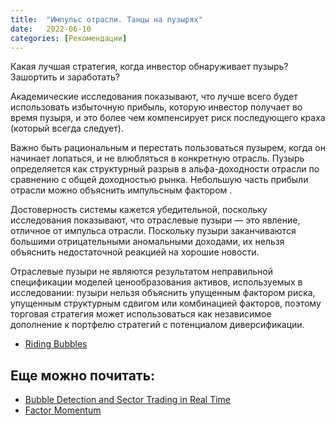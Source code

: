 ```yaml
---
title:  "Импульс отрасли. Танцы на пузырях"
date:   2022-06-10
categories: [Рекомендации]
---
```



 Какая лучшая стратегия, когда инвестор обнаруживает пузырь? Зашортить и заработать? 


Академические исследования показывают, что лучше всего будет использовать избыточную прибыль, которую инвестор получает во время пузыря, и это более чем компенсирует риск последующего краха (который всегда следует).

Важно быть рациональным и перестать пользоваться пузырем, когда он начинает лопаться, и не влюбляться в конкретную отрасль. Пузырь определяется как структурный разрыв в альфа-доходности отрасли по сравнению с общей доходностью рынка. Небольшую часть прибыли отрасли можно объяснить импульсным фактором . 

Достоверность системы кажется убедительной, поскольку исследования показывают, что отраслевые пузыри — это явление, отличное от импульса отрасли. Поскольку пузыри заканчиваются большими отрицательными аномальными доходами, их нельзя объяснить недостаточной реакцией на хорошие новости.

Отраслевые пузыри не являются результатом неправильной спецификации моделей ценообразования активов, используемых в исследовании: пузыри нельзя объяснить упущенным фактором риска, упущенным структурным сдвигом или комбинацией факторов, поэтому торговая стратегия может использоваться как независимое дополнение к портфелю стратегий с потенциалом диверсификации.



* <a href="https://papers.ssrn.com/sol3/papers.cfm?abstract_id=1071670">Riding Bubbles</a>


## Еще можно почитать:

* <a href="https://papers.ssrn.com/sol3/papers.cfm?abstract_id=2827051">Bubble Detection and Sector Trading in Real Time</a>
* <a href="https://papers.ssrn.com/sol3/papers.cfm?abstract_id=3116974">Factor Momentum</a>
